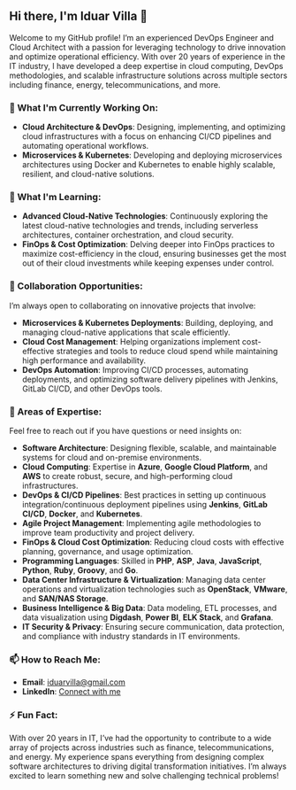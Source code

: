 ## Hi there, I'm Iduar Villa 👋

Welcome to my GitHub profile! I’m an experienced DevOps Engineer and Cloud Architect with a passion for leveraging technology to drive innovation and optimize operational efficiency. With over 20 years of experience in the IT industry, I have developed a deep expertise in cloud computing, DevOps methodologies, and scalable infrastructure solutions across multiple sectors including finance, energy, telecommunications, and more.

### 🚀 What I'm Currently Working On:
- **Cloud Architecture & DevOps**: Designing, implementing, and optimizing cloud infrastructures with a focus on enhancing CI/CD pipelines and automating operational workflows.
- **Microservices & Kubernetes**: Developing and deploying microservices architectures using Docker and Kubernetes to enable highly scalable, resilient, and cloud-native solutions.

### 🌱 What I'm Learning:
- **Advanced Cloud-Native Technologies**: Continuously exploring the latest cloud-native technologies and trends, including serverless architectures, container orchestration, and cloud security.
- **FinOps & Cost Optimization**: Delving deeper into FinOps practices to maximize cost-efficiency in the cloud, ensuring businesses get the most out of their cloud investments while keeping expenses under control.

### 👯 Collaboration Opportunities:
I’m always open to collaborating on innovative projects that involve:
- **Microservices & Kubernetes Deployments**: Building, deploying, and managing cloud-native applications that scale efficiently.
- **Cloud Cost Management**: Helping organizations implement cost-effective strategies and tools to reduce cloud spend while maintaining high performance and availability.
- **DevOps Automation**: Improving CI/CD processes, automating deployments, and optimizing software delivery pipelines with Jenkins, GitLab CI/CD, and other DevOps tools.

### 💬 Areas of Expertise:
Feel free to reach out if you have questions or need insights on:
- **Software Architecture**: Designing flexible, scalable, and maintainable systems for cloud and on-premise environments.
- **Cloud Computing**: Expertise in **Azure**, **Google Cloud Platform**, and **AWS** to create robust, secure, and high-performing cloud infrastructures.
- **DevOps & CI/CD Pipelines**: Best practices in setting up continuous integration/continuous deployment pipelines using **Jenkins**, **GitLab CI/CD**, **Docker**, and **Kubernetes**.
- **Agile Project Management**: Implementing agile methodologies to improve team productivity and project delivery.
- **FinOps & Cloud Cost Optimization**: Reducing cloud costs with effective planning, governance, and usage optimization.
- **Programming Languages**: Skilled in **PHP**, **ASP**, **Java**, **JavaScript**, **Python**, **Ruby**, **Groovy**, and **Go**.
- **Data Center Infrastructure & Virtualization**: Managing data center operations and virtualization technologies such as **OpenStack**, **VMware**, and **SAN/NAS Storage**.
- **Business Intelligence & Big Data**: Data modeling, ETL processes, and data visualization using **Digdash**, **Power BI**, **ELK Stack**, and **Grafana**.
- **IT Security & Privacy**: Ensuring secure communication, data protection, and compliance with industry standards in IT environments.

### 📫 How to Reach Me:
- **Email**: [iduarvilla@gmail.com](mailto:iduarvilla@gmail.com)
- **LinkedIn**: [Connect with me](https://www.linkedin.com/in/iduar-villa-guerra-550a63119/)

### ⚡ Fun Fact:
With over 20 years in IT, I’ve had the opportunity to contribute to a wide array of projects across industries such as finance, telecommunications, and energy. My experience spans everything from designing complex software architectures to driving digital transformation initiatives. I’m always excited to learn something new and solve challenging technical problems!
